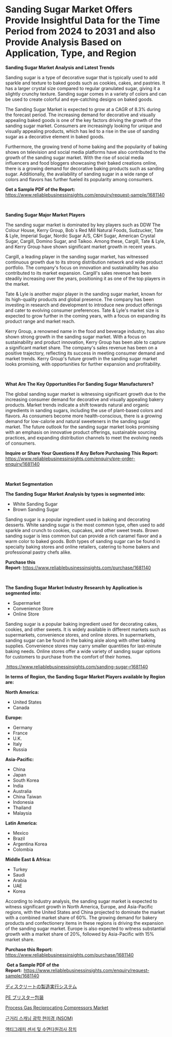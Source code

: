 <p><h1>Sanding Sugar Market Offers Provide Insightful Data for the Time Period from 2024 to 2031 and also Provide Analysis Based on Application, Type, and Region</h1></p><p><strong>Sanding Sugar Market Analysis and Latest Trends</strong></p>
<p><p>Sanding sugar is a type of decorative sugar that is typically used to add sparkle and texture to baked goods such as cookies, cakes, and pastries. It has a larger crystal size compared to regular granulated sugar, giving it a slightly crunchy texture. Sanding sugar comes in a variety of colors and can be used to create colorful and eye-catching designs on baked goods.</p><p>The Sanding Sugar Market is expected to grow at a CAGR of 8.3% during the forecast period. The increasing demand for decorative and visually appealing baked goods is one of the key factors driving the growth of the sanding sugar market. Consumers are increasingly looking for unique and visually appealing products, which has led to a rise in the use of sanding sugar as a decorative element in baked goods.</p><p>Furthermore, the growing trend of home baking and the popularity of baking shows on television and social media platforms have also contributed to the growth of the sanding sugar market. With the rise of social media influencers and food bloggers showcasing their baked creations online, there is a growing demand for decorative baking products such as sanding sugar. Additionally, the availability of sanding sugar in a wide range of colors and flavors has further fueled its popularity among consumers.</p></p>
<p><strong>Get a Sample PDF of the Report:&nbsp;</strong> <a href="https://www.reliablebusinessinsights.com/enquiry/request-sample/1681140">https://www.reliablebusinessinsights.com/enquiry/request-sample/1681140</a></p>
<p>&nbsp;</p>
<p><strong>Sanding Sugar Major Market Players</strong></p>
<p><p>The sanding sugar market is dominated by key players such as DDW The Colour House, Kerry Group, Bob`s Red Mill Natural Foods, Sudzucker, Tate & Lyle, Imperial Sugar, Nordic Sugar A/S, C&H Sugar, American Crystal Sugar, Cargill, Domino Sugar, and Taikoo. Among these, Cargill, Tate & Lyle, and Kerry Group have shown significant market growth in recent years.</p><p>Cargill, a leading player in the sanding sugar market, has witnessed continuous growth due to its strong distribution network and wide product portfolio. The company's focus on innovation and sustainability has also contributed to its market expansion. Cargill's sales revenue has been steadily increasing over the years, positioning it as one of the top players in the market.</p><p>Tate & Lyle is another major player in the sanding sugar market, known for its high-quality products and global presence. The company has been investing in research and development to introduce new product offerings and cater to evolving consumer preferences. Tate & Lyle's market size is expected to grow further in the coming years, with a focus on expanding its product range and market reach.</p><p>Kerry Group, a renowned name in the food and beverage industry, has also shown strong growth in the sanding sugar market. With a focus on sustainability and product innovation, Kerry Group has been able to capture a significant market share. The company's sales revenue has been on a positive trajectory, reflecting its success in meeting consumer demand and market trends. Kerry Group's future growth in the sanding sugar market looks promising, with opportunities for further expansion and profitability.</p></p>
<p>&nbsp;</p>
<p><strong>What Are The Key Opportunities For Sanding Sugar Manufacturers?</strong></p>
<p><p>The global sanding sugar market is witnessing significant growth due to the increasing consumer demand for decorative and visually appealing bakery products. Market trends indicate a shift towards natural and organic ingredients in sanding sugars, including the use of plant-based colors and flavors. As consumers become more health-conscious, there is a growing demand for low-calorie and natural sweeteners in the sanding sugar market. The future outlook for the sanding sugar market looks promising with an emphasis on innovative product offerings, sustainable sourcing practices, and expanding distribution channels to meet the evolving needs of consumers.</p></p>
<p><strong>Inquire or Share Your Questions If Any Before Purchasing This Report:</strong> <a href="https://www.reliablebusinessinsights.com/enquiry/pre-order-enquiry/1681140">https://www.reliablebusinessinsights.com/enquiry/pre-order-enquiry/1681140</a></p>
<p>&nbsp;</p>
<p><strong>Market Segmentation</strong></p>
<p><strong>The Sanding Sugar Market Analysis by types is segmented into:</strong></p>
<p><ul><li>White Sanding Sugar</li><li>Brown Sanding Sugar</li></ul></p>
<p><p>Sanding sugar is a popular ingredient used in baking and decorating desserts. White sanding sugar is the most common type, often used to add sparkle and crunch to cookies, cupcakes, and other sweet treats. Brown sanding sugar is less common but can provide a rich caramel flavor and a warm color to baked goods. Both types of sanding sugar can be found in specialty baking stores and online retailers, catering to home bakers and professional pastry chefs alike.</p></p>
<p><strong>Purchase this Report:&nbsp;</strong><a href="https://www.reliablebusinessinsights.com/purchase/1681140">https://www.reliablebusinessinsights.com/purchase/1681140</a></p>
<p>&nbsp;</p>
<p><strong>The Sanding Sugar Market Industry Research by Application is segmented into:</strong></p>
<p><ul><li>Supermarket</li><li>Convenience Store</li><li>Online Store</li></ul></p>
<p><p>Sanding sugar is a popular baking ingredient used for decorating cakes, cookies, and other sweets. It is widely available in different markets such as supermarkets, convenience stores, and online stores. In supermarkets, sanding sugar can be found in the baking aisle along with other baking supplies. Convenience stores may carry smaller quantities for last-minute baking needs. Online stores offer a wide variety of sanding sugar options for customers to purchase from the comfort of their homes.</p></p>
<p><a href="https://www.reliablebusinessinsights.com/sanding-sugar-r1681140">&nbsp;https://www.reliablebusinessinsights.com/sanding-sugar-r1681140</a></p>
<p><strong>In terms of Region, the Sanding Sugar Market Players available by Region are:</strong></p>
<p>
    <p> <strong> North America: </strong>
        <ul>
            <li>United States</li>
            <li>Canada</li>
        </ul>
        </p> 
    <p> <strong> Europe: </strong>
        <ul>
            <li>Germany</li>
            <li>France</li>
            <li>U.K.</li>
            <li>Italy</li>
            <li>Russia</li>
        </ul>
        </p> 
    <p> <strong> Asia-Pacific: </strong>
        <ul>
            <li>China</li>
            <li>Japan</li>
            <li>South Korea</li>
            <li>India</li>
            <li>Australia</li>
            <li>China Taiwan</li>
            <li>Indonesia</li>
            <li>Thailand</li>
            <li>Malaysia</li>
        </ul>
        </p> 
    <p> <strong> Latin America: </strong>
        <ul>
            <li>Mexico</li>
            <li>Brazil</li>
            <li>Argentina Korea</li>
            <li>Colombia</li>
        </ul>
        </p> 
    <p> <strong> Middle East & Africa: </strong>
        <ul>
            <li>Turkey</li>
            <li>Saudi</li>
            <li>Arabia</li>
            <li>UAE</li>
            <li>Korea</li>
        </ul>
    </p>
    </p>
<p><p>According to industry analysis, the sanding sugar market is expected to witness significant growth in North America, Europe, and Asia-Pacific regions, with the United States and China projected to dominate the market with a combined market share of 60%. The growing demand for bakery products and confectionery items in these regions is driving the expansion of the sanding sugar market. Europe is also expected to witness substantial growth with a market share of 20%, followed by Asia-Pacific with 15% market share.</p></p>
<p><strong>Purchase this Report: </strong><a href="https://www.reliablebusinessinsights.com/purchase/1681140">https://www.reliablebusinessinsights.com/purchase/1681140</a></p>
<p>&nbsp;<strong>Get a Sample PDF of the Report:&nbsp;&nbsp;</strong><a href="https://www.reliablebusinessinsights.com/enquiry/request-sample/1681140">https://www.reliablebusinessinsights.com/enquiry/request-sample/1681140</a></p>
<p><strong></strong></p>
<p><p><a href="https://medium.com/@rebekaanderson14/%E3%83%87%E3%82%A3%E3%82%B9%E3%82%AF%E3%83%AA%E3%83%BC%E3%83%88%E5%B8%82%E5%A0%B4%E3%81%AB%E3%81%8A%E3%81%91%E3%82%8B%E8%A3%BD%E9%80%A0%E5%AE%9F%E8%A1%8C%E3%82%B7%E3%82%B9%E3%83%86%E3%83%A0%E3%81%AE%E3%82%B7%E3%82%A7%E3%82%A2%E9%80%B2%E5%8C%96%E3%81%A8%E5%B8%82%E5%A0%B4%E6%88%90%E9%95%B7%E3%83%88%E3%83%AC%E3%83%B3%E3%83%892024%E5%B9%B4-2031%E5%B9%B4-36df1fba0b51">ディスクリートの製造実行システム</a></p><p><a href="https://github.com/WhitneyMurphy1982/Market-Research-Report-List-1/blob/main/5360038100773.md">PE ブリスター包装</a></p><p><a href="https://github.com/edytherolanlouisejk1miz0wig/Market-Research-Report-List-2/blob/main/process-gas-reciprocating-compressors-market.md">Process Gas Reciprocating Compressors Market</a></p><p><a href="https://github.com/nigaleamar09/Market-Research-Report-List-1/blob/main/251921894328.md">근거리 스캐닝 광학 현미경 (NSOM)</a></p><p><a href="https://github.com/lkwggful07722/Market-Research-Report-List-2/blob/main/387066694329.md">액티그래피 센서 및 수면다원검사 장치</a></p></p>